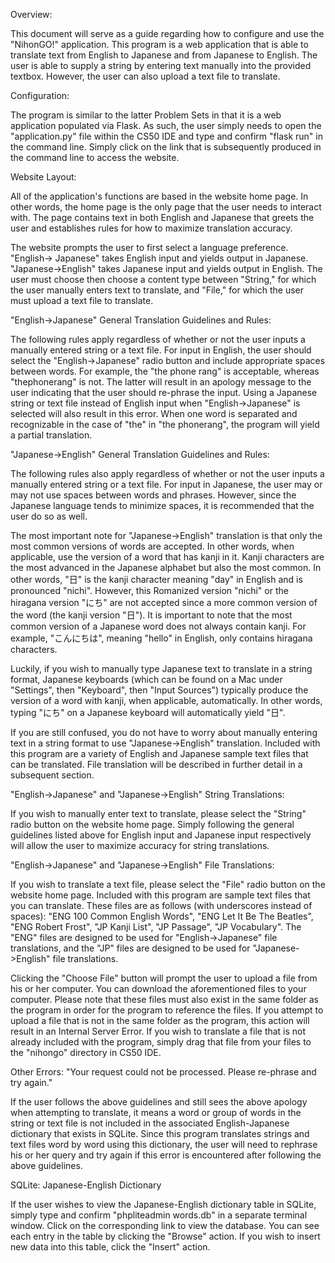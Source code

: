 Overview:

This document will serve as a guide regarding how to configure and use the 
"NihonGO!" application. This program is a web application that is able to 
translate text from English to Japanese and from Japanese to English. The user 
is able to supply a string by entering text manually into the provided textbox. 
However, the user can also upload a text file to translate.


Configuration:

The program is similar to the latter Problem Sets in that it is a web
application populated via Flask. As such, the user simply needs to open
the "application.py" file within the CS50 IDE and type and confirm "flask run"
in the command line. Simply click on the link that is subsequently produced
in the command line to access the website.


Website Layout:

All of the application's functions are based in the website home page. In
other words, the home page is the only page that the user needs to interact
with. The page contains text in both English and Japanese that greets the
user and establishes rules for how to maximize translation accuracy.

The website prompts the user to first select a language preference. "English->
Japanese" takes English input and yields output in Japanese. "Japanese->English"
takes Japanese input and yields output in English. The user must choose then 
choose a content type between "String," for which the user manually enters text 
to translate, and "File," for which the user must upload a text file to 
translate.


"English->Japanese" General Translation Guidelines and Rules:

The following rules apply regardless of whether or not the user inputs a
manually entered string or a text file. For input in English, the user should 
select the "English->Japanese" radio button and include appropriate spaces 
between words. For example, the "the phone rang" is acceptable, whereas 
"thephonerang" is not. The latter will result in an apology message to the user 
indicating that the user should re-phrase the input. Using a Japanese string or 
text file instead of English input when "English->Japanese" is selected will 
also result in this error. When one word is separated and recognizable in the 
case of "the" in "the phonerang", the program will yield a partial translation.


"Japanese->English" General Translation Guidelines and Rules:

The following rules also apply regardless of whether or not the user inputs a
manually entered string or a text file. For input in Japanese, the user may or 
may not use spaces between words and phrases. However, since the Japanese 
language tends to minimize spaces, it is recommended that the user do so as
well.

The most important note for "Japanese->English" translation is that only the
most common versions of words are accepted. In other words, when applicable,
use the version of a word that has kanji in it. Kanji characters are the most
advanced in the Japanese alphabet but also the most common. In other words,
"日" is the kanji character meaning "day" in English and is pronounced "nichi".
However, this Romanized version "nichi" or the hiragana version "にち" are not
accepted since a more common version of the word (the kanji version "日"). 
It is important to note that the most common version of a Japanese word does
not always contain kanji. For example, "こんにちは", meaning "hello" in English,
only contains hiragana characters.

Luckily, if you wish to manually type Japanese text to translate in a string
format, Japanese keyboards (which can be found on a Mac under "Settings", then
"Keyboard", then "Input Sources") typically produce the version of a word with
kanji, when applicable, automatically. In other words, typing "にち" on a 
Japanese keyboard will automatically yield "日".

If you are still confused, you do not have to worry about manually entering
text in a string format to use "Japanese->English" translation. Included with
this program are a variety of English and Japanese sample text files that can
be translated. File translation will be described in further detail in a
subsequent section.


"English->Japanese" and "Japanese->English" String Translations:

If you wish to manually enter text to translate, please select the "String"
radio button on the website home page. Simply following the general guidelines 
listed above for English input and Japanese input respectively will allow the
user to maximize accuracy for string translations.


"English->Japanese" and "Japanese->English" File Translations:

If you wish to translate a text file, please select the "File"
radio button on the website home page. Included with this program are sample
text files that you can translate. These files are as follows (with underscores
instead of spaces): "ENG 100 Common English Words", "ENG Let It Be The Beatles",
"ENG Robert Frost", "JP Kanji List", "JP Passage", "JP Vocabulary". The "ENG"
files are designed to be used for "English->Japanese" file translations, and
the "JP" files are designed to be used for "Japanese->English" file
translations.

Clicking the "Choose File" button will prompt the user to upload a file from
his or her computer. You can download the aforementioned files to your computer.
Please note that these files must also exist in the same folder as the program
in order for the program to reference the files. If you attempt to upload a file
that is not in the same folder as the program, this action will result in an
Internal Server Error. If you wish to translate a file that is not already
included with the program, simply drag that file from your files to the 
"nihongo" directory in CS50 IDE.


Other Errors: "Your request could not be processed. Please re-phrase and try 
again."

If the user follows the above guidelines and still sees the above apology when 
attempting to translate, it means a word or group of words in the string
or text file is not included in the associated English-Japanese dictionary
that exists in SQLite. Since this program translates strings and text files
word by word using this dictionary, the user will need to rephrase his or her
query and try again if this error is encountered after following the above 
guidelines.


SQLite: Japanese-English Dictionary

If the user wishes to view the Japanese-English dictionary table in SQLite, 
simply type and confirm "phpliteadmin words.db" in a separate terminal window.
Click on the corresponding link to view the database. You can see each entry
in the table by clicking the "Browse" action. If you wish to insert new data
into this table, click the "Insert" action.